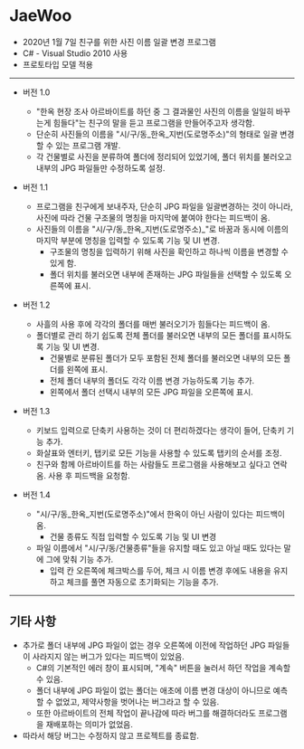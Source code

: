 # JaeWoo
  * 2020년 1월 7일 친구를 위한 사진 이름 일괄 변경 프로그램
  * C# - Visual Studio 2010 사용
  * 프로토타입 모델 적용
***
* 버전 1.0
  - "한옥 현장 조사 아르바이트를 하던 중 그 결과물인 사진의 이름을 일일히 바꾸는게 힘들다"는 친구의 말을 듣고 프로그램을 만들어주고자 생각함.
  - 단순히 사진들의 이름을 "시/구/동_한옥_지번(도로명주소)"의 형태로 일괄 변경할 수 있는 프로그램 개발.
  - 각 건물별로 사진을 분류하여 폴더에 정리되어 있었기에, 폴더 위치를 불러오고 내부의 JPG 파일들만 수정하도록 설정.

* 버전 1.1
  - 프로그램을 친구에게 보내주자, 단순히 JPG 파일을 일괄변경하는 것이 아니라, 사진에 따라 건물 구조물의 명칭을 마지막에 붙여야 한다는 피드백이 옴.
  - 사진들의 이름을 "시/구/동_한옥_지번(도로명주소)_"로 바꿈과 동시에 이름의 마지막 부분에 명칭을 입력할 수 있도록 기능 및 UI 변경.
    + 구조물의 명칭을 입력하기 위해 사진을 확인하고 하나씩 이름을 변경할 수 있게 함.
    + 폴더 위치를 불러오면 내부에 존재하는 JPG 파일들을 선택할 수 있도록 오른쪽에 표시.
  
* 버전 1.2
  - 사흘의 사용 후에 각각의 폴더를 매번 불러오기가 힘들다는 피드백이 옴.
  - 폴더별로 관리 하기 쉽도록 전체 폴더를 불러오면 내부의 모든 폴더를 표시하도록 기능 및 UI 변경.
    + 건물별로 분류된 폴더가 모두 포함된 전체 폴더를 불러오면 내부의 모든 폴더를 왼쪽에 표시.
    + 전체 폴더 내부의 폴더도 각각 이름 변경 가능하도록 기능 추가.
    + 왼쪽에서 폴더 선택시 내부의 모든 JPG 파일을 오른쪽에 표시.
  
* 버전 1.3
  - 키보드 입력으로 단축키 사용하는 것이 더 편리하겠다는 생각이 들어, 단축키 기능 추가.
  - 화살표와 엔터키, 탭키로 모든 기능을 사용할 수 있도록 탭키의 순서를 조정.
  - 친구와 함께 아르바이트를 하는 사람들도 프로그램을 사용해보고 싶다고 연락 옴. 사용 후 피드백을 요청함.
  
* 버전 1.4
  - "시/구/동_한옥_지번(도로명주소)"에서 한옥이 아닌 사람이 있다는 피드백이 옴.
    + 건물 종류도 직접 입력할 수 있도록 기능 및 UI 변경
  - 파일 이름에서 "시/구/동/건물종류"들을 유지할 때도 있고 아닐 때도 있다는 말에 그에 맞춰 기능 추가.
    + 입력 칸 오른쪽에 체크박스를 두어, 체크 시 이름 변경 후에도 내용을 유지하고 체크를 풀면 자동으로 초기화되는 기능을 추가.
***
## 기타 사항
  - 추가로 폴더 내부에 JPG 파일이 없는 경우 오른쪽에 이전에 작업하던 JPG 파일들이 사라지지 않는 버그가 있다는 피드백이 있었음.
    + C#의 기본적인 에러 창이 표시되며, "계속" 버튼을 눌러서 하던 작업을 계속할 수 있음.
    + 폴더 내부에 JPG 파일이 없는 폴더는 애초에 이름 변경 대상이 아니므로 예측할 수 없었고, 제약사항을 벗어나는 버그라고 할 수 있음.
    + 또한 아르바이트의 전체 작업이 끝나감에 따라 버그를 해결하더라도 프로그램을 재배포하는 의미가 없었음.
  - 따라서 해당 버그는 수정하지 않고 프로젝트를 종료함.
